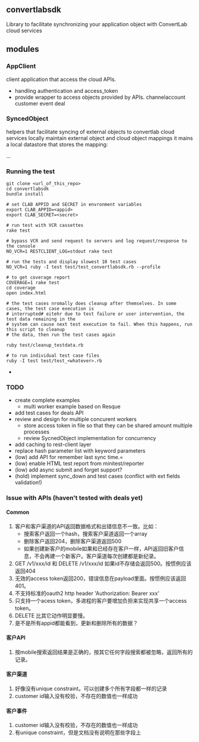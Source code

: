 ## convertlabsdk

Library to facilitate synchronizing your application object with ConvertLab cloud services

## modules

### AppClient
client application that access the cloud APIs.
* handling authentication and access_token
* provide wrapper to access objects provided by APIs. 
	channelaccount
	customer
	event
	deal

### SyncedObject
helpers that facilitate syncing of external objects to convertlab cloud services locally maintain external object and cloud object mappings it mains a local datastore that stores the mapping:

...

### Running the test 

```
git clone <url_of_this_repo>
cd convertlabsdk
bundle install

# set CLAB APPID and SECRET in envronment variables
export CLAB_APPID=<appid>
export CLAB_SECRET=<secret>

# run test with VCR cassettes
rake test

# bypass VCR and send request to servers and log request/response to the console
NO_VCR=1 RESTCLIENT_LOG=stdout rake test 

# run the tests and display slowest 10 test cases
NO_VCR=1 ruby -I test test/test_convertlabsdk.rb --profile

# to get coverage report
COVERAGE=1 rake test
cd coverage
open index.html

# the test cases nromally does cleanup after themselves. In some cases, the test case execution is 
# interrupted# eitehr due to test failure or user intervention, the test data remaining in the 
# system can cause next test execution to fail. When this happens, run this script to cleanup 
# the data, then run the test cases again

ruby test/cleanup_testdata.rb

# to run individual test case files
ruby -I test test/test_<whatever>.rb 

```

* 
### TODO
* create complete examples
	* multi worker example based on Resque
* add test cases for deals API
* review and design for multiple concurent workers
	* store access token in file so that they can be shared amount multiple processes
	* review SycnedObject implementation for concurrency
* add caching to rest-client layer
* replace hash parameter list with keyword parameters
* (low) add API for remember last sync time.=
* (low) enable HTML test report from minitest/reporter
* (low) add async submit and forget support?
* (hold) implement sync_down and test cases (conflict with ext fields validation!)

### Issue with APIs (haven't tested with deals yet)

#### Common
1. 客户和客户渠道的API返回数据格式和出错信息不一致。比如：
    * 搜索客户返回一个hash，搜索客户渠道返回一个array
    * 删除客户返回204，删除客户渠道返回500
    * 如果创建新客户的mobile如果和已经存在客户一样，API返回旧客户信息，不会再建一个新客户。客户渠道每次创建都是新纪录。
2. GET /v1/xxx/id 和 DELETE /v1/xxx/id 如果id不存储会返回500。按惯例应该返回404
3. 无效的access token返回200，错误信息在payload里面。按惯例应该返回401。
4. 不支持标准的oauth2 http header 'Authorization: Bearer xxx'
5. 只支持一个acess token，多进程的客户要增加负担来实现共享一个access token。
6. DELETE 比其它动作明显要慢。
7. 是不是所有appid都能看到，更新和删除所有的数据？

#### 客户API
1. 按mobile搜索返回结果是正确的，按其它任何字段搜索都被忽略，返回所有的记录。

#### 客户渠道
1. 好像没有unique constraint。可以创建多个所有字段都一样的记录
2. customer id输入没有校验，不存在的数值也一样成功

#### 客户事件
1. customer id输入没有校验，不存在的数值也一样成功
2. 有unique constraint，但是文档没有说明在那些字段上
